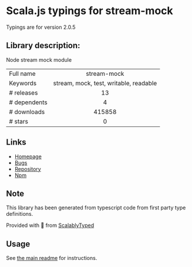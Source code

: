 
# Scala.js typings for stream-mock

Typings are for version 2.0.5

## Library description:
Node stream mock module

|                    |                 |
| ------------------ | :-------------: |
| Full name          | stream-mock |
| Keywords           | stream, mock, test, writable, readable |
| # releases         | 13 |
| # dependents       | 4 |
| # downloads        | 415858 |
| # stars            | 0 |

## Links
- [Homepage](https://github.com/BastienAr/stream-mock#readme)
- [Bugs](https://github.com/BastienAr/stream-mock/issues)
- [Repository](https://github.com/BastienAr/stream-mock)
- [Npm](https://www.npmjs.com/package/stream-mock)
    


## Note
This library has been generated from typescript code from first party type definitions.

Provided with :purple_heart: from [ScalablyTyped](https://github.com/oyvindberg/ScalablyTyped)

## Usage
See [the main readme](../../readme.md) for instructions.


